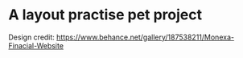# A layout practise pet project
Design credit: https://www.behance.net/gallery/187538211/Monexa-Finacial-Website
